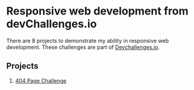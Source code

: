 # Responsive web development from devChallenges.io
There are 8 projects to demonstrate my ability in responsive web development. These challenges are part of <a href="http://devchallenges.io" target="_blank">Devchallenges.io</a>.

## Projects
1. <a href="">404 Page Challenge</a>
